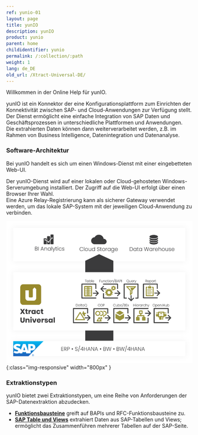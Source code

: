 ```yaml
---
ref: yunio-01
layout: page
title: yunIO
description: yunIO
product: yunio
parent: home
childidentifier: yunio
permalink: /:collection/:path
weight: 1
lang: de_DE
old_url: /Xtract-Universal-DE/
---
```


Willkommen in der Online Help für yunIO. 

yunIO ist ein Konnektor der eine Konfigurationsplattform zum Einrichten der Konnektivität zwischen SAP- und Cloud-Anwendungen zur Verfügung stellt.<br>
Der Dienst ermöglicht eine einfache Integration von SAP Daten und Geschäftsprozessen in unterschiedliche Plattformen und Anwendungen.<br>
Die extrahierten Daten können dann weiterverarbeitet werden, z.B. im Rahmen von Business Intelligence, Datenintegration und Datenanalyse. 

### Software-Architektur 

Bei yunIO handelt es sich um einen Windows-Dienst mit einer eingebetteten Web-UI.<br>

Der yunIO-Dienst wird auf einer lokalen oder Cloud-gehosteten Windows-Serverumgebung installiert. Der Zugriff auf die Web-UI erfolgt über einen Browser Ihrer Wahl.<br>
Eine Azure Relay-Registrierung kann als sicherer Gateway verwendet werden, um das lokale SAP-System mit der jeweiligen Cloud-Anwendung zu verbinden.

![yunIO-Components](/img/content/xu/xu_components.png){:class="img-responsive" width="800px" }

### Extraktionstypen

yunIO bietet zwei Extraktionstypen, um eine Reihe von Anforderungen der SAP-Datenextraktion abzudecken.

- [**Funktionsbausteine**](./bapis-und-funktionsbausteine) greift auf BAPIs und RFC-Funktionsbausteine zu.
- [**SAP Table und Views**](./table) extrahiert Daten aus SAP-Tabellen und Views; ermöglicht das Zusammenführen mehrerer Tabellen auf der SAP-Seite.

